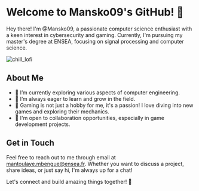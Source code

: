 # Welcome to Mansko09's GitHub! 👋

Hey there! I'm @Mansko09, a passionate computer science enthusiast with a keen interest in cybersecurity and gaming. Currently, I'm pursuing my master's degree at ENSEA, focusing on signal processing and computer science.
                
  ![chill_lofi](https://github.com/Mansko09/Mansko09/assets/127218021/72635730-371a-4d39-9599-2b87a67a1ec8)

## About Me
- 🔭 I’m currently exploring various aspects of computer engineering.
- 🌱 I’m always eager to learn and grow in the field.
- 👾 Gaming is not just a hobby for me, it's a passion! I love diving into new games and exploring their mechanics.
- 💼 I'm open to collaboration opportunities, especially in game development projects.

## Get in Touch
Feel free to reach out to me through email at mantoulaye.mbengue@ensea.fr. Whether you want to discuss a project, share ideas, or just say hi, I'm always up for a chat!

Let's connect and build amazing things together! 🚀
<!---
Mansko09/Mansko09 is a ✨ special ✨ repository because its `README.md` (this file) appears on your GitHub profile.
You can click the Preview link to take a look at your changes.
--->
